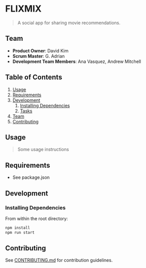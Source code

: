 # FLIXMIX

> A social app for sharing movie recommendations.
> 

## Team

  - __Product Owner__: David Kim
  - __Scrum Master__: G. Adrian
  - __Development Team Members__: Ana Vasquez, Andrew Mitchell

## Table of Contents

1. [Usage](#Usage)
1. [Requirements](#requirements)
1. [Development](#development)
    1. [Installing Dependencies](#installing-dependencies)
    1. [Tasks](#tasks)
1. [Team](#team)
1. [Contributing](#contributing)

## Usage

> Some usage instructions

## Requirements

- See package.json

## Development

### Installing Dependencies

From within the root directory:

```sh
npm install
npm run start
```


## Contributing

See [CONTRIBUTING.md](CONTRIBUTING.md) for contribution guidelines.